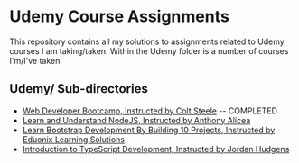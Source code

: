 # Udemy Course Assignments
This repository contains all my solutions to assignments related to Udemy courses I am taking/taken. Within the Udemy folder is a number of courses I'm/I've taken.

## Udemy/ Sub-directories
- [Web Developer Bootcamp, Instructed by Colt Steele](https://www.udemy.com/the-web-developer-bootcamp/) -- COMPLETED
- [Learn and Understand NodeJS, Instructed by Anthony Alicea](https://www.udemy.com/understand-nodejs/) 
- [Learn Bootstrap Development By Building 10 Projects, Instructed by Eduonix Learning Solutions](https://www.udemy.com/learn-bootstrap-development-by-building-10-projects/)
- [Introduction to TypeScript Development, Instructed by Jordan Hudgens](https://www.udemy.com/introduction-typescript-development/)
